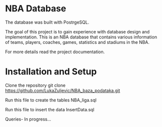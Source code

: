 # NBA Database

The database was built with PostrgeSQL.

The goal of this project is to gain experience with database design and implementation. This is an NBA database that contains various information of teams, players, coaches, games, statistics and stadiums in the NBA.

For more details read the project documentation.



# Installation and Setup

Clone the repository
git clone https://github.com/LukaZuljevic/NBA_baza_podataka.git

Run this file to create the tables
NBA_liga.sql

Run this file to insert the data
InsertData.sql

Queries- 
In progress...
